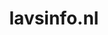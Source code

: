 ---
layout: post
title:  "lavsinfo.nl"
internal_url:  "/dutchgov/lavsinfo.nl.html"
categories: dutchgov
---